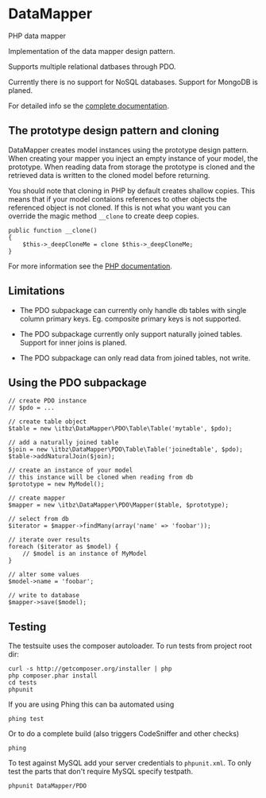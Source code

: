 DataMapper
==========

PHP data mapper

Implementation of the data mapper design pattern.

Supports multiple relational datbases through PDO.

Currently there is no support for NoSQL databases. Support for MongoDB is
planed.

For detailed info se the [complete documentation](http://itbz.github.com/packages/DataMapper.html).


## The prototype design pattern and cloning

DataMapper creates model instances using the prototype design pattern. When
creating your mapper you inject an empty instance of your model, the prototype.
When reading data from storage the prototype is cloned and the retrieved data
is written to the cloned model before returning.

You should note that cloning in PHP by default creates shallow copies.
This means that if your model contaions references to other objects the
referenced object is not cloned. If this is not what you want you can override
the magic method `__clone` to create deep copies.

    public function __clone()
    {
        $this->_deepCloneMe = clone $this->_deepCloneMe;
    }

For more information see the [PHP documentation](http://php.net/manual/en/language.oop5.cloning.php).


## Limitations

* The PDO subpackage can currently only handle db tables with single column
  primary keys. Eg. composite primary keys is not supported.

* The PDO subpackage currently only support naturally joined tables. Support for
  inner joins is planed.

* The PDO subpackage can only read data from joined tables, not write.


## Using the PDO subpackage

    // create PDO instance
    // $pdo = ...
    
    // create table object
    $table = new \itbz\DataMapper\PDO\Table\Table('mytable', $pdo);

    // add a naturally joined table
    $join = new \itbz\DataMapper\PDO\Table\Table('joinedtable', $pdo);
    $table->addNaturalJoin($join);

    // create an instance of your model
    // this instance will be cloned when reading from db
    $prototype = new MyModel();
    
    // create mapper
    $mapper = new \itbz\DataMapper\PDO\Mapper($table, $prototype);

    // select from db
    $iterator = $mapper->findMany(array('name' => 'foobar'));

    // iterate over results
    foreach ($iterator as $model) {
        // $model is an instance of MyModel
    }

    // alter some values
    $model->name = 'foobar';
    
    // write to database
    $mapper->save($model);


## Testing

The testsuite uses the composer autoloader. To run tests from project root dir:

    curl -s http://getcomposer.org/installer | php
    php composer.phar install
    cd tests
    phpunit

If you are using Phing this can ba automated using

    phing test

Or to do a complete build (also triggers CodeSniffer and other checks)

    phing

To test against MySQL add your server credentials to `phpunit.xml`. To only test
the parts that don't require MySQL specify testpath.

    phpunit DataMapper/PDO
